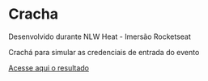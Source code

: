 # Cracha
Desenvolvido durante NLW Heat - Imersão Rocketseat

Crachá para simular as credenciais de entrada do evento

[Acesse aqui o resultado](https://gusrot.github.io/Cracha/)
